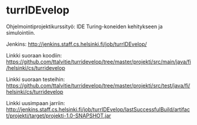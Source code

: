 turrIDEvelop
============

Ohjelmointiprojektikurssityö: IDE Turing-koneiden kehitykseen ja simulointiin.

Jenkins: http://jenkins.staff.cs.helsinki.fi/job/turrIDEvelop/

Linkki suoraan koodiin: https://github.com/ttalvitie/turridevelop/tree/master/projekti/src/main/java/fi/helsinki/cs/turridevelop

Linkki suoraan testeihin: https://github.com/ttalvitie/turridevelop/tree/master/projekti/src/test/java/fi/helsinki/cs/turridevelop

Linkki uusimpaan jarriin: http://jenkins.staff.cs.helsinki.fi/job/turrIDEvelop/lastSuccessfulBuild/artifact/projekti/target/projekti-1.0-SNAPSHOT.jar
